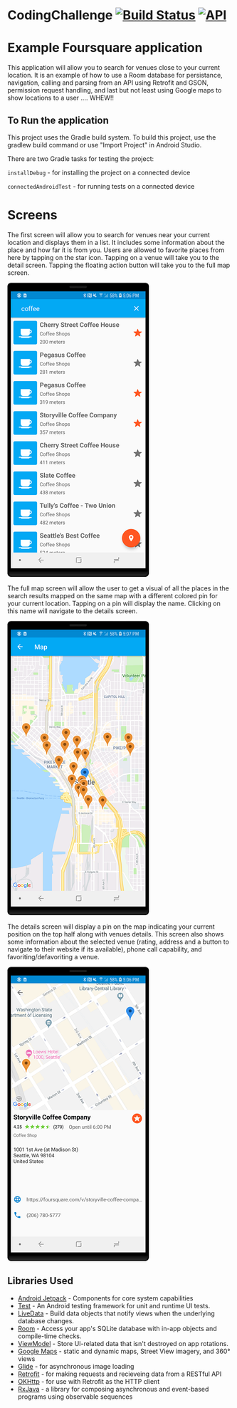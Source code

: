 # CodingChallenge [![Build Status](https://www.travis-ci.org/barnhill/FourSite.svg?branch=master)](https://www.travis-ci.org/barnhill/FourSite) [![API](https://img.shields.io/badge/API-21%2B-brightgreen.svg?style=flat)](https://android-arsenal.com/api?level=21)

# Example Foursquare application
This application will allow you to search for venues close to your current location.  It is an example of how to use a Room database for persistance, navigation, calling and parsing from an API using Retrofit and GSON, permission request handling, and last but not least using Google maps to show locations to a user .... WHEW!!

## To Run the application
This project uses the Gradle build system. To build this project, use the gradlew build command or use "Import Project" in Android Studio.

There are two Gradle tasks for testing the project:

`installDebug` - for installing the project on a connected device

`connectedAndroidTest` - for running tests on a connected device

# Screens

The first screen will allow you to search for venues near your current location and displays them in a list.  It includes some information about the place and how far it is from you.  Users are allowed to favorite places from here by tapping on the star icon.  Tapping on a venue will take you to the detail screen.  Tapping the floating action button will take you to the full map screen.

![Main screen](/images/example.png)

The full map screen will allow the user to get a visual of all the places in the search results mapped on the same map with a different colored pin for your current location.  Tapping on a pin will display the name.  Clicking on this name will navigate to the details screen.

![Full map screen](/images/fullmap.png)

The details screen will display a pin on the map indicating your current position on the top half along with venues details.  This screen also shows some information about the selected venue (rating, address and a button to navigate to their website if its available), phone call capability, and favoriting/defavoriting a venue.

![Details screen](/images/details.png)

## Libraries Used
  * [Android Jetpack][0] - Components for core system capabilities
  * [Test][4] - An Android testing framework for unit and runtime UI tests.
  * [LiveData][13] - Build data objects that notify views when the underlying database changes.
  * [Room][16] - Access your app's SQLite database with in-app objects and compile-time checks.
  * [ViewModel][17] - Store UI-related data that isn't destroyed on app rotations.
  * [Google Maps][18] - static and dynamic maps, Street View imagery, and 360° views
  * [Glide][90] - for asynchronous image loading
  * [Retrofit][91] - for making requests and recieveing data from a RESTful API
  * [OKHttp][92] - for use with Retrofit as the HTTP client
  * [RxJava][93] - a library for composing asynchronous and event-based programs using observable sequences

[0]: https://developer.android.com/jetpack/foundation/
[4]: https://developer.android.com/training/testing/
[13]: https://developer.android.com/topic/libraries/architecture/livedata
[16]: https://developer.android.com/topic/libraries/architecture/room
[17]: https://developer.android.com/topic/libraries/architecture/viewmodel
[18]: https://developers.google.com/maps/documentation/
[90]: https://bumptech.github.io/glide/
[91]: https://square.github.io/retrofit/
[92]: https://square.github.io/okhttp/
[93]: https://github.com/ReactiveX/RxJava
